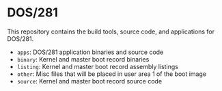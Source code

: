 # DOS/281
This repository contains the build tools, source code, and applications for DOS/281.
- `apps`: DOS/281 application binaries and source code
- `binary`: Kernel and master boot record binaries
- `listing`: Kernel and master boot record assembly listings
- `other`: Misc files that will be placed in user area 1 of the boot image
- `source`: Kernel and master boot record source code

